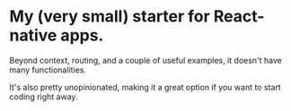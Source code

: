 # My (very small) starter for React-native apps. 

Beyond context, routing, and a couple of useful examples, it doesn't have many functionalities.

It's also pretty unopinionated, making it a great option if you want to start coding right away.
